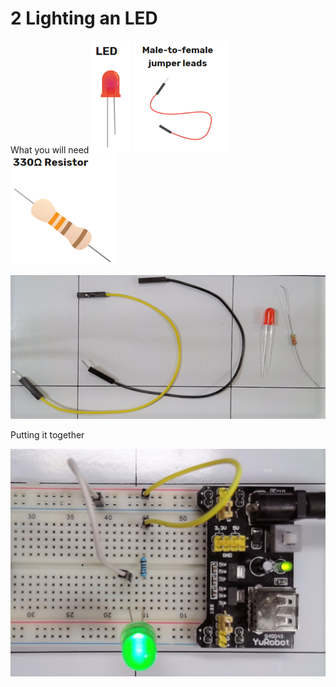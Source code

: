 # 2 Lighting an LED

What you will need
![LED](LED.png)
![Jumpers](MtoFJumper.png)
![resistor](resistor.png)


![whatisneeded](whatisneeded.png)

Putting it together

![LED](2021-06-19-214020.jpg)

